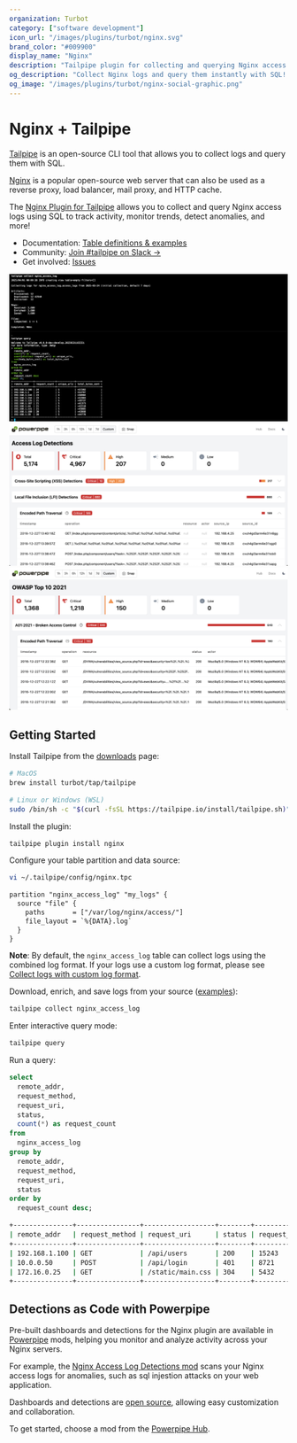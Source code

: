 ```yaml
---
organization: Turbot
category: ["software development"]
icon_url: "/images/plugins/turbot/nginx.svg"
brand_color: "#009900"
display_name: "Nginx"
description: "Tailpipe plugin for collecting and querying Nginx access logs."
og_description: "Collect Nginx logs and query them instantly with SQL! Open source CLI. No DB required."
og_image: "/images/plugins/turbot/nginx-social-graphic.png"
---
```


# Nginx + Tailpipe

[Tailpipe](https://tailpipe.io) is an open-source CLI tool that allows you to collect logs and query them with SQL.

[Nginx](https://nginx.org/) is a popular open-source web server that can also be used as a reverse proxy, load balancer, mail proxy, and HTTP cache.

The [Nginx Plugin for Tailpipe](https://hub.tailpipe.io/plugins/turbot/nginx) allows you to collect and query Nginx access logs using SQL to track activity, monitor trends, detect anomalies, and more!

- Documentation: [Table definitions & examples](https://hub.tailpipe.io/plugins/turbot/nginx/tables)
- Community: [Join #tailpipe on Slack →](https://turbot.com/community/join)
- Get involved: [Issues](https://github.com/turbot/tailpipe-plugin-nginx/issues)

![image](https://raw.githubusercontent.com/turbot/tailpipe-plugin-nginx/main/docs/images/nginx_access_log_terminal.png?type=thumbnail)
![image](https://raw.githubusercontent.com/turbot/tailpipe-plugin-nginx/main/docs/images/nginx_access_log_detection_dashboard.png?type=thumbnail)
![image](https://raw.githubusercontent.com/turbot/tailpipe-plugin-nginx/main/docs/images/nginx_access_log_owasp_top_10_dashboard.png?type=thumbnail)

## Getting Started

Install Tailpipe from the [downloads](https://tailpipe.io/downloads) page:

```sh
# MacOS
brew install turbot/tap/tailpipe
```

```sh
# Linux or Windows (WSL)
sudo /bin/sh -c "$(curl -fsSL https://tailpipe.io/install/tailpipe.sh)"
```

Install the plugin:

```sh
tailpipe plugin install nginx
```

Configure your table partition and data source:

```sh
vi ~/.tailpipe/config/nginx.tpc
```

```hcl
partition "nginx_access_log" "my_logs" {
  source "file" {
    paths       = ["/var/log/nginx/access/"]
    file_layout = `%{DATA}.log`
  }
}
```

**Note**: By default, the `nginx_access_log` table can collect logs using the combined log format. If your logs use a custom log format, please see [Collect logs with custom log format](https://hub.tailpipe.io/plugins/turbot/nginx/tables/nginx_access_log#collect-logs-with-custom-log-format).

Download, enrich, and save logs from your source ([examples](https://tailpipe.io/docs/reference/cli/collect)):

```sh
tailpipe collect nginx_access_log
```

Enter interactive query mode:

```sh
tailpipe query
```

Run a query:

```sql
select
  remote_addr,
  request_method,
  request_uri,
  status,
  count(*) as request_count
from
  nginx_access_log
group by
  remote_addr,
  request_method,
  request_uri,
  status
order by
  request_count desc;
```

```sh
+---------------+----------------+------------------+--------+---------------+
| remote_addr   | request_method | request_uri      | status | request_count |
+---------------+----------------+------------------+--------+---------------+
| 192.168.1.100 | GET            | /api/users       | 200    | 15243         |
| 10.0.0.50     | POST           | /api/login       | 401    | 8721          |
| 172.16.0.25   | GET            | /static/main.css | 304    | 5432          |
+---------------+----------------+------------------+--------+---------------+
```

## Detections as Code with Powerpipe

Pre-built dashboards and detections for the Nginx plugin are available in [Powerpipe](https://powerpipe.io) mods, helping you monitor and analyze activity across your Nginx servers.

For example, the [Nginx Access Log Detections mod](https://hub.powerpipe.io/mods/turbot/tailpipe-mod-nginx-access-log-detections) scans your Nginx access logs for anomalies, such as sql injestion attacks on your web application.

Dashboards and detections are [open source](https://github.com/topics/tailpipe-mod), allowing easy customization and collaboration.

To get started, choose a mod from the [Powerpipe Hub](https://hub.powerpipe.io/?engines=tailpipe&q=nginx).
